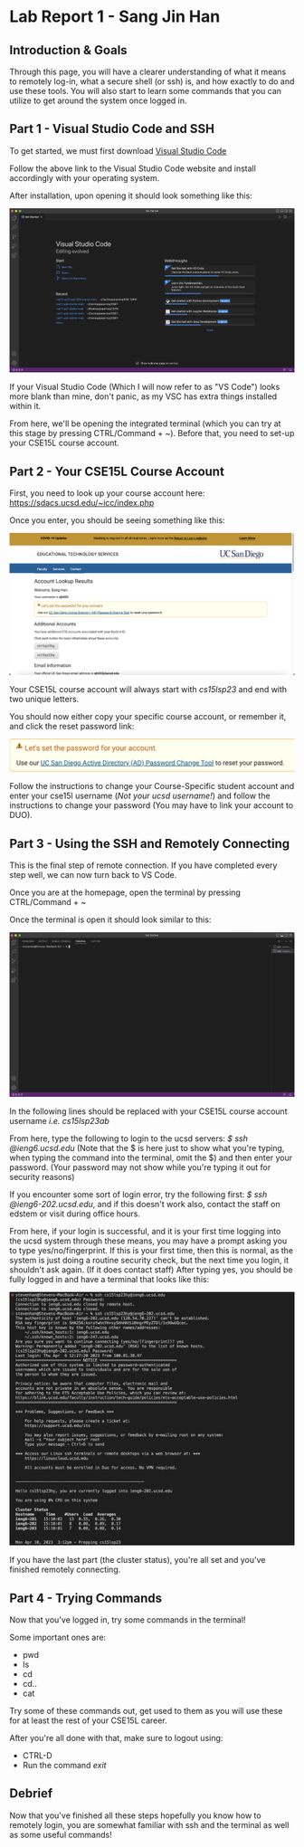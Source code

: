 # Lab Report 1 - Sang Jin Han




## Introduction & Goals

Through this page, you will have a clearer understanding of what it means to remotely log-in, what a secure shell (or ssh) is, and how exactly to do and 
use these tools. You will also start to learn some commands that you can utilize to get around the system once logged in.



## Part 1 - Visual Studio Code and SSH

To get started, we must first download [Visual Studio Code](https://code.visualstudio.com/)

Follow the above link to the Visual Studio Code website and install accordingly with your operating system.

After installation, upon opening it should look something like this:

![VSC Example](15l-labreport1vscss.png)

If your Visual Studio Code (Which I will now refer to as "VS Code") looks more blank than mine, don't panic, as my VSC has extra things installed within it.

From here, we'll be opening the integrated terminal (which you can try at this stage by pressing CTRL/Command + ~). Before that, you need to set-up 
your CSE15L course account.

## Part 2 - Your CSE15L Course Account

First, you need to look up your course account here: https://sdacs.ucsd.edu/~icc/index.php

Once you enter, you should be seeing something like this:

![Course Account Examples](15l-labreportcourseaccount.png)

Your CSE15L course account will always start with *cs15lsp23* and end with two unique letters.

You should now either copy your specific course account, or remember it, and click the reset password link:

![Reset Pass Link](15l-lr1accountss2.png)

Follow the instructions to change your Course-Specific student account and enter your cse15l username (*Not your ucsd username!*) and follow the 
instructions to change your password (You may have to link your account to DUO).

## Part 3 - Using the SSH and Remotely Connecting

This is the final step of remote connection. If you have completed every step well, we can now turn back to VS Code.

Once you are at the homepage, open the terminal by pressing CTRL/Command + ~

Once the terminal is open it should look similar to this:

![VSC Termina](15l-lr1vscterminal.png)

In the following lines <username> should be replaced with your CSE15L course account username *i.e. cs15lsp23ab*

From here, type the following to login to the ucsd servers: *$ ssh <username>@ieng6.ucsd.edu* (Note that the $ is here just to show what you're typing,
  when typing the command into the terminal, omit the $) and then enter your password. (Your password may not show while you're typing it out for
  security reasons)
  
If you encounter some sort of login error, try the following first: *$ ssh <username>@ieng6-202.ucsd.edu*, and if this doesn't work also, contact the 
  staff on edstem or visit during office hours.
  
From here, if your login is successful, and it is your first time logging into the ucsd system through these means, you may have a prompt asking
  you to type yes/no/fingerprint. If this is your first time, then this is normal, as the system is just doing a routine security check, but the next 
  time you login, it shouldn't ask again. (If it does contact staff) After typing yes, you should be fully logged in and have a terminal that looks
  like this:
  
  
![VSC Login](15l-lr1firstlogin.png)
  
  If you have the last part (the cluster status), you're all set and you've finished remotely connecting.
  
 ## Part 4 - Trying Commands
  
  Now that you've logged in, try some commands in the terminal! 
  
  Some important ones are:
  * pwd
  * ls
  * cd
  * cd..
  * cat
  
 Try some of these commands out, get used to them as you will use these for at least the rest of your CSE15L career.
  
  After you're all done with that, make sure to logout using:
  
  * CTRL-D
  * Run the command *exit*
  
  
  Debrief
  ---------
  
  Now that you've finished all these steps hopefully you know how to remotely login, you are somewhat familiar with ssh and the terminal as well as
  some useful commands!
  
  
